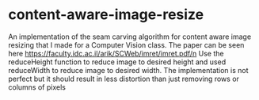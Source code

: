 # content-aware-image-resize
An implementation of the seam carving algorithm for content aware image resizing that I made for a Computer Vision class.
The paper can be seen here https://faculty.idc.ac.il/arik/SCWeb/imret/imret.pdf/n
Use the reduceHeight function to reduce image to desired height and used reduceWidth to reduce image to desired width.
The implementation is not perfect but it should result in less distortion than just removing rows or columns of pixels
